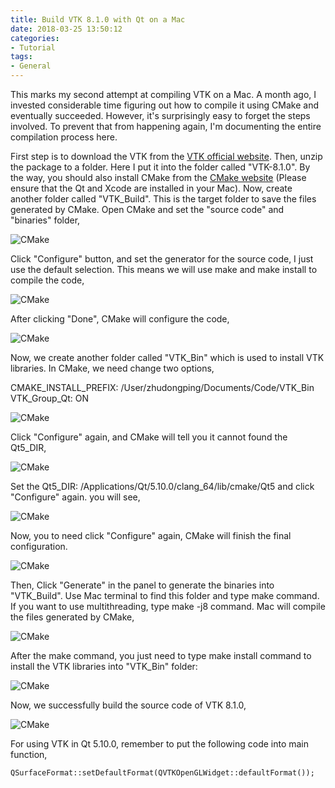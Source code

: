 ```yaml
---
title: Build VTK 8.1.0 with Qt on a Mac
date: 2018-03-25 13:50:12
categories:
- Tutorial
tags:
- General
---
```


This marks my second attempt at compiling VTK on a Mac. A month ago, I invested considerable time figuring out how to compile it using CMake and eventually succeeded. However, it's surprisingly easy to forget the steps involved. To prevent that from happening again, I'm documenting the entire compilation process here.

<!-- more -->

First step is to download the VTK from the [VTK official website](https://vtk.org/download/). Then, unzip the package to a folder. Here I put it into the folder called "VTK-8.1.0". By the way, you should also install CMake from the [CMake website](https://cmake.org/download/) (Please ensure that the Qt and Xcode are installed in your Mac). Now, create another folder called "VTK_Build". This is the target folder to save the files generated by CMake. Open CMake and set the "source code" and "binaries" folder,

![CMake](/uploads/images/2018/BuildVtkForQt1.png)

Click "Configure" button, and set the generator for the source code, I just use the default selection. This means we will use make and make install to compile the code,

![CMake](/uploads/images/2018/BuildVtkForQt2.png)

After clicking "Done", CMake will configure the code,

![CMake](/uploads/images/2018/BuildVtkForQt3.png)

Now, we create another folder called "VTK_Bin" which is used to install VTK libraries. In CMake, we need change two options,

CMAKE_INSTALL_PREFIX: /User/zhudongping/Documents/Code/VTK_Bin
VTK_Group_Qt: ON

![CMake](/uploads/images/2018/BuildVtkForQt4.png)

Click "Configure" again, and CMake will tell you it cannot found the Qt5_DIR,

![CMake](/uploads/images/2018/BuildVtkForQt5.png)

Set the Qt5_DIR: /Applications/Qt/5.10.0/clang_64/lib/cmake/Qt5 and click "Configure" again. you will see,

![CMake](/uploads/images/2018/BuildVtkForQt6.png)

Now, you to need click "Configure" again, CMake will finish the final configuration. 

![CMake](/uploads/images/2018/BuildVtkForQt7.png)

Then, Click "Generate" in the panel to generate the binaries into "VTK_Build". Use Mac terminal to find this folder and type make command. If you want to use multithreading, type make -j8 command. Mac will compile the files generated by CMake,

![CMake](/uploads/images/2018/BuildVtkForQt8.png)

After the make command, you just need to type make install command to install the VTK libraries into "VTK_Bin" folder:

![CMake](/uploads/images/2018/BuildVtkForQt9.png)

Now, we successfully build the source code of VTK 8.1.0,

![CMake](/uploads/images/2018/BuildVtkForQt10.png)

For using VTK in Qt 5.10.0, remember to put the following code into main function,

```
QSurfaceFormat::setDefaultFormat(QVTKOpenGLWidget::defaultFormat());
```

